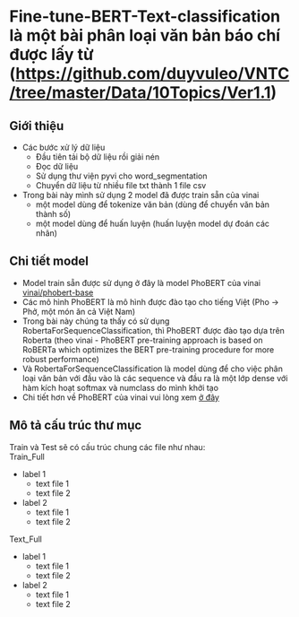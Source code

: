 # Fine-tune-BERT-Text-classification là một bài phân loại văn bản báo chí được lấy từ (https://github.com/duyvuleo/VNTC/tree/master/Data/10Topics/Ver1.1)
## Giới thiệu
- Các bước xử lý dữ liệu
  - Đầu tiên tải bộ dữ liệu rồi giải nén
  - Đọc dữ liệu
  - Sử dụng thư viện pyvi cho word_segmentation
  - Chuyển dữ liệu từ nhiều file txt thành 1 file csv
- Trong bài này mình sử dụng 2 model đã được train sẵn của vinai
  - một model dùng để tokenize văn bản (dùng để chuyển văn bản thành số)
  - một model dùng để huấn luyện (huấn luyện model dự đoán các nhãn)
## Chi tiết model
- Model train sẵn được sử dụng ở đây là model PhoBERT của vinai <a href='https://huggingface.co/vinai/phobert-base'>vinai/phobert-base</a>
- Các mô hình PhoBERT là mô hình được đào tạo cho tiếng Việt (Pho -> Phở, một món ăn cả Việt Nam)
- Trong bài này chúng ta thấy có sử dụng RobertaForSequenceClassification, thì PhoBERT được đào tạo dựa trên Roberta (theo vinai - PhoBERT pre-training approach is based on RoBERTa which optimizes the BERT pre-training procedure for more robust performance)
- Và RobertaForSequenceClassification là model dùng để cho việc phân loại văn bản với đầu vào là các sequence và đầu ra là một lớp dense với hàm kích hoạt softmax và numclass do mình khởi tạo 
- Chi tiết hơn về PhoBERT của vinai vui lòng xem <a href='https://github.com/VinAIResearch/PhoBERT'>ở đây</a>
## Mô tả cấu trúc thư mục
Train và Test sẽ có cấu trúc chung các file như nhau:  
Train_Full
- label 1
  - text file 1
  - text file 2
- label 2
  - text file 1
  - text file 2  
 
Text_Full
- label 1
  - text file 1
  - text file 2
- label 2
  - text file 1
  - text file 2
